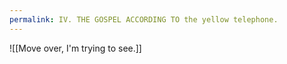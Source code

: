 ```yaml
---
permalink: IV. THE GOSPEL ACCORDING TO the yellow telephone.
---
```

![[Move over, I'm trying to see.]]
